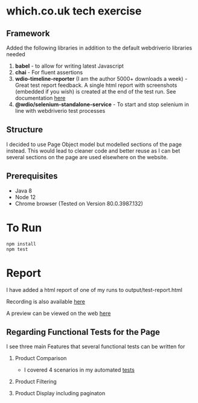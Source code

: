 # which.co.uk tech exercise

## Framework

Added the following libraries in addition to the default webdriverio libraries needed

1. **babel** - to allow for writing latest Javascript
2. **chai** - For fluent assertions
3. **wdio-timeline-reporter** (I am the author 5000+ downloads a week) - Great test report feedback. A single html report with screenshots (embedded if you wish) is created at the end of the test run. See documentation [here](https://www.npmjs.com/package/wdio-timeline-reporter)
4. **@wdio/selenium-standalone-service** - To start and stop selenium in line with webdriverio test processes

## Structure

I decided to use Page Object model but modelled sections of the page instead. This would lead to cleaner code and better reuse as I can bet several sections on the page are used elsewhere on the website.

## Prerequisites

- Java 8
- Node 12
- Chrome browser (Tested on Version 80.0.3987.132)

# To Run

```shell
npm install
npm test
```

# Report

I have added a html report of one of my runs to output/test-report.html

Recording is also available [here](https://drive.google.com/file/d/1CBqs55mX0lpxGKnkbprgBr_SsAngaJpL/view?usp=sharing)

A preview can be viewed on the web [here](http://htmlpreview.github.io/?https://github.com/benzaremean/which_tech_exercise/blob/master/output/test-report.html)

## Regarding Functional Tests for the Page

I see three main Features that several functional tests can be written for

1. Product Comparison

   - I covered 4 scenarios in my automated [tests](src/tests/comparison.spec.js)

2. Product Filtering

3. Product Display including paginaton

